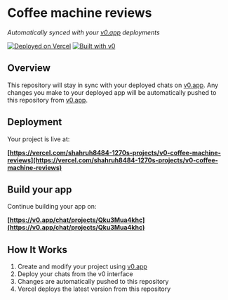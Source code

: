 # Coffee machine reviews

*Automatically synced with your [v0.app](https://v0.app) deployments*

[![Deployed on Vercel](https://img.shields.io/badge/Deployed%20on-Vercel-black?style=for-the-badge&logo=vercel)](https://vercel.com/shahruh8484-1270s-projects/v0-coffee-machine-reviews)
[![Built with v0](https://img.shields.io/badge/Built%20with-v0.app-black?style=for-the-badge)](https://v0.app/chat/projects/Qku3Mua4khc)

## Overview

This repository will stay in sync with your deployed chats on [v0.app](https://v0.app).
Any changes you make to your deployed app will be automatically pushed to this repository from [v0.app](https://v0.app).

## Deployment

Your project is live at:

**[https://vercel.com/shahruh8484-1270s-projects/v0-coffee-machine-reviews](https://vercel.com/shahruh8484-1270s-projects/v0-coffee-machine-reviews)**

## Build your app

Continue building your app on:

**[https://v0.app/chat/projects/Qku3Mua4khc](https://v0.app/chat/projects/Qku3Mua4khc)**

## How It Works

1. Create and modify your project using [v0.app](https://v0.app)
2. Deploy your chats from the v0 interface
3. Changes are automatically pushed to this repository
4. Vercel deploys the latest version from this repository
